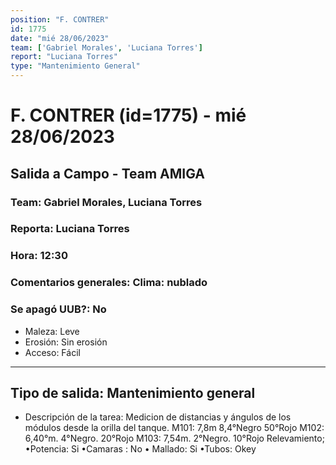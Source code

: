 ```yaml
---
position: "F. CONTRER"
id: 1775
date: "mié 28/06/2023"
team: ['Gabriel Morales', 'Luciana Torres']
report: "Luciana Torres"
type: "Mantenimiento General"
---
```


# F. CONTRER (id=1775) - mié 28/06/2023
## Salida a Campo - Team AMIGA
### Team: Gabriel Morales, Luciana Torres
### Reporta: Luciana Torres
### Hora: 12:30
### Comentarios generales: Clima: nublado 
### Se apagó UUB?: No 
- Maleza: Leve
- Erosión: Sin erosión
- Acceso: Fácil
---------
## Tipo de salida: Mantenimiento general
   - Descripción de la tarea: Medicion de distancias y ángulos de los módulos desde la orilla del tanque. 
M101: 7,8m 8,4°Negro 50°Rojo
M102: 6,40°m. 4°Negro.  20°Rojo 
M103: 7,54m.  2°Negro. 10°Rojo 
Relevamiento; 
•Potencia: Si
•Camaras : No
• Mallado: Si 
•Tubos: Okey
